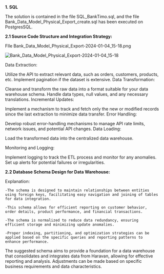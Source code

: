 **1. SQL**

   The solution is contained in the file SQL_BankTimo.sql, and the file Bank_Data_Model_Physical_Export_create.sql has been executed on PostgresSQL.

**2.1 Source Code Structure and Integration Strategy:**

FIle Bank_Data_Model_Physical_Export-2024-01-04_15-18.png

![Bank_Data_Model_Physical_Export-2024-01-04_15-18](https://github.com/ChiTrug/Data-Engineer-Intern_Test/assets/125122891/6453843c-3461-4994-bf93-c94f1bb5674c)


Data Extraction:

Utilize the API to extract relevant data, such as orders, customers, products, etc.
Implement pagination if the dataset is extensive.
Data Transformation:

Cleanse and transform the raw data into a format suitable for your data warehouse schema.
Handle data types, null values, and any necessary translations.
Incremental Updates:

Implement a mechanism to track and fetch only the new or modified records since the last extraction to minimize data transfer.
Error Handling:

Develop robust error-handling mechanisms to manage API rate limits, network issues, and potential API changes.
Data Loading:

Load the transformed data into the centralized data warehouse.

Monitoring and Logging:

Implement logging to track the ETL process and monitor for any anomalies.
Set up alerts for potential failures or irregularities.

**2.2 Database Schema Design for Data Warehouse:**

   Explanation:
   
    -The schema is designed to maintain relationships between entities using foreign keys, facilitating easy navigation and joining of tables for data integration.
    
    -This schema allows for efficient reporting on customer behavior, order details, product performance, and financial transactions.
    
    -The schema is normalized to reduce data redundancy, ensuring efficient storage and minimizing update anomalies.
    
    -Proper indexing, partitioning, and optimization strategies can be applied based on the specific queries and reporting patterns to enhance performance.
    
The suggested schema aims to provide a foundation for a data warehouse that consolidates and integrates data from Haravan, allowing for effective reporting and analysis.
Adjustments can be made based on specific business requirements and data characteristics.
